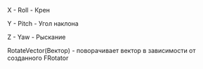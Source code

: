 X - Roll - Крен

Y - Pitch - Угол наклона

Z - Yaw - Рыскание

RotateVector(Вектор) - поворачивает вектор в зависимости от созданного FRotator
